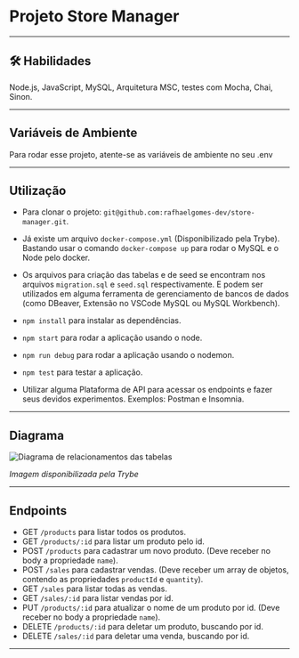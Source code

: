 # Projeto Store Manager



<hr></hr>

## 🛠 Habilidades
Node.js, JavaScript, MySQL, Arquitetura MSC, testes com Mocha, Chai, Sinon.

<hr></hr>

## Variáveis de Ambiente

Para rodar esse projeto, atente-se as variáveis de ambiente no seu .env


<hr></hr>

## Utilização

- Para clonar o projeto: `git@github.com:rafhaelgomes-dev/store-manager.git`.

- Já existe um arquivo `docker-compose.yml` (Disponibilizado pela Trybe). Bastando usar o comando `docker-compose up` para rodar o MySQL e o Node pelo docker.

- Os arquivos para criação das tabelas e de seed se encontram nos arquivos `migration.sql` e `seed.sql` respectivamente. E podem ser utilizados em alguma ferramenta de gerenciamento de bancos de dados (como DBeaver, Extensão no VSCode MySQL ou MySQL Workbench).

- `npm install` para instalar as dependências.

- `npm start` para rodar a aplicação usando o node.

- `npm run debug` para rodar a aplicação usando o nodemon.

- `npm test` para testar a aplicação.

- Utilizar alguma Plataforma de API para acessar os endpoints e fazer seus devidos experimentos. Exemplos: Postman e Insomnia.

<hr></hr>

## Diagrama

![Diagrama de relacionamentos das tabelas](erStoreManager.png)

<i> Imagem disponibilizada pela Trybe </i>

<hr></hr>

## Endpoints

- GET `/products` para listar todos os produtos.
- GET `/products/:id` para listar um produto pelo id.
- POST `/products` para cadastrar um novo produto. (Deve receber no body a propriedade `name`).
- POST `/sales` para cadastrar vendas. (Deve receber um array de objetos, contendo as propriedades `productId` e `quantity`).
- GET `/sales` para listar todas as vendas.
- GET `/sales/:id` para listar vendas por id.
- PUT `/products/:id` para atualizar o nome de um produto por id. (Deve receber no body a propriedade `name`).
- DELETE `/products/:id` para deletar um produto, buscando por id.
- DELETE `/sales/:id` para deletar uma venda, buscando por id.

<hr></hr>